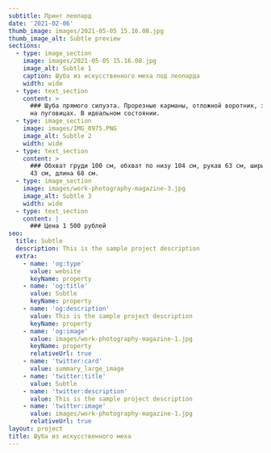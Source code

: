 ```yaml
---
subtitle: Принт леопард
date: '2021-02-06'
thumb_image: images/2021-05-05 15.16.08.jpg
thumb_image_alt: Subtle preview
sections:
  - type: image_section
    image: images/2021-05-05 15.16.08.jpg
    image_alt: Subtle 1
    caption: Шуба из искусственного меха под леопарда
    width: wide
  - type: text_section
    content: >
      ### Шуба прямого силуэта. Прорезные карманы, отложной воротник, застежка
      на пуговицах. В идеальном состоянии.
  - type: image_section
    image: images/IMG_0975.PNG
    image_alt: Subtle 2
    width: wide
  - type: text_section
    content: >
      ### Обхват груди 100 см, обхват по низу 104 см, рукав 63 см, ширина плеч
      43 см, длина 68 см.
  - type: image_section
    image: images/work-photography-magazine-3.jpg
    image_alt: Subtle 3
    width: wide
  - type: text_section
    content: |
      ### Цена 1 500 рублей
seo:
  title: Subtle
  description: This is the sample project description
  extra:
    - name: 'og:type'
      value: website
      keyName: property
    - name: 'og:title'
      value: Subtle
      keyName: property
    - name: 'og:description'
      value: This is the sample project description
      keyName: property
    - name: 'og:image'
      value: images/work-photography-magazine-1.jpg
      keyName: property
      relativeUrl: true
    - name: 'twitter:card'
      value: summary_large_image
    - name: 'twitter:title'
      value: Subtle
    - name: 'twitter:description'
      value: This is the sample project description
    - name: 'twitter:image'
      value: images/work-photography-magazine-1.jpg
      relativeUrl: true
layout: project
title: Шуба из искусственного меха
---
```

